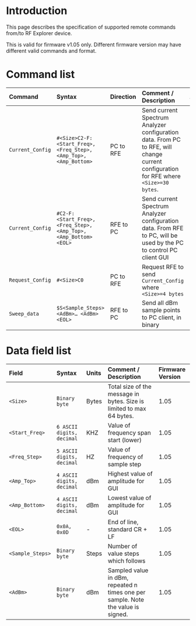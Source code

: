 # Introduction #

This page describes the specification of supported remote commands from/to RF Explorer device.

This is valid for firmware v1.05 only. Different firmware version may have different valid commands and format.

# Command list #

| **Command** | **Syntax** | **Direction** | **Comment / Description** | **Firmware Version** |
|:------------|:-----------|:--------------|:--------------------------|:---------------------|
| `Current_Config` | `#<Size>C2-F:<Start_Freq>, <Freq_Step>, <Amp_Top>, <Amp_Bottom>` | PC to RFE     | Send current Spectrum Analyzer configuration data. From PC to RFE, will change current configuration for RFE where `<Size>=30 bytes`. | 1.05                 |
| `Current_Config` | `#C2-F:<Start_Freq>, <Freq_Step>, <Amp_Top>, <Amp_Bottom> <EOL>` | RFE to PC     | Send current Spectrum Analyzer configuration data. From RFE to PC, will be used by the PC to control PC client GUI | 1.05                 |
| `Request_Config` | `#<Size>C0` | PC to RFE     | Request RFE to send `Current_Config` where `<Size>=4 bytes` | 1.05                 |
| `Sweep_data` | `$S<Sample_Steps> <AdBm>… <AdBm> <EOL>` | RFE to PC     | Send all dBm sample points to PC client, in binary | 1.05                 |

# Data field list #

| **Field** | **Syntax** | **Units** | **Comment / Description** | **Firmware Version** |
|:----------|:-----------|:----------|:--------------------------|:---------------------|
| `<Size>`  | `Binary byte` | Bytes     | Total size of the message in bytes. Size is limited to max 64 bytes. | 1.05                 |
| `<Start_Freq>` | `6 ASCII digits, decimal` | KHZ       | Value of frequency span start (lower) | 1.05                 |
| `<Freq_Step>` | `5 ASCII digits, decimal` | HZ        | Value of frequency of sample step | 1.05                 |
| `<Amp_Top>` | `4 ASCII digits, decimal` | dBm       | Highest value of amplitude for GUI | 1.05                 |
| `<Amp_Bottom>` | `4 ASCII digits, decimal` | dBm       | Lowest value of amplitude for GUI | 1.05                 |
| `<EOL>`   | `0x0A, 0x0D` | -         | End of line, standard CR + LF | 1.05                 |
| `<Sample_Steps>` | `Binary byte` | Steps     | Number of value steps which follows | 1.05                 |
| `<AdBm>`  | `Binary byte` | dBm       | Sampled value in dBm, repeated n times one per sample. Note the value is signed. | 1.05                 |